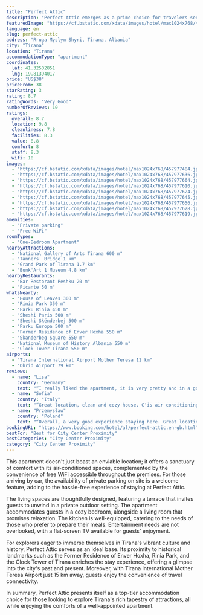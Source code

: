 ```yaml
---
title: "Perfect Attic"
description: "Perfect Attic emerges as a prime choice for travelers seeking a blend of comfort and convenience in the heart of Tirana."
featuredImage: "https://cf.bstatic.com/xdata/images/hotel/max1024x768/457977484.jpg?k=4ff014946c599d32f9506bcd8c372ce1c32bc999e645cf694010f134b0eb6c97&o=&hp=1"
language: en
slug: perfect-attic
address: "Rruga Myslym Shyri, Tirana, Albania"
city: "Tirana"
location: "Tirana"
accommodationType: "apartment"
coordinates:
  lat: 41.32502851
  lng: 19.81394017
price: "US$38"
priceFrom: 38
starRating: 3
rating: 8.7
ratingWords: "Very Good"
numberOfReviews: 10
ratings:
  overall: 8.7
  location: 9.8
  cleanliness: 7.8
  facilities: 8.3
  value: 8.8
  comfort: 8
  staff: 8.3
  wifi: 10
images:
  - "https://cf.bstatic.com/xdata/images/hotel/max1024x768/457977484.jpg?k=4ff014946c599d32f9506bcd8c372ce1c32bc999e645cf694010f134b0eb6c97&o=&hp=1"
  - "https://cf.bstatic.com/xdata/images/hotel/max1024x768/457977636.jpg?k=954cc8df21eb8395c339f498259f268fbd1b8e7fac541d5d2f1154c41cd6e77a&o=&hp=1"
  - "https://cf.bstatic.com/xdata/images/hotel/max1024x768/457977664.jpg?k=3c6d814187208393115e8382c362dcb428f2fb6b09cc4016a455ba91c36b541e&o=&hp=1"
  - "https://cf.bstatic.com/xdata/images/hotel/max1024x768/457977610.jpg?k=2553f4e2c4e49755627f7111e2e8262729e98d746307be682fac438a75880a8e&o=&hp=1"
  - "https://cf.bstatic.com/xdata/images/hotel/max1024x768/457977624.jpg?k=57265a2cd8cbcb0382df51acb8393d4719d2f32d69496fdb76c6f1feb6f9cc1d&o=&hp=1"
  - "https://cf.bstatic.com/xdata/images/hotel/max1024x768/457977645.jpg?k=c421a2ceafa261cc41dce9219386ce7e46b8e5cbf76d7a9b6aaadbd45bac58ae&o=&hp=1"
  - "https://cf.bstatic.com/xdata/images/hotel/max1024x768/457977656.jpg?k=ab343fde15198d53bceef106c956ddeb6e7bff27f3246bc6aae433632ec3a35c&o=&hp=1"
  - "https://cf.bstatic.com/xdata/images/hotel/max1024x768/457977628.jpg?k=8163b357a2a234f26db114c3dd874fc24fe4f9626879c74a67adbf8fd5311b92&o=&hp=1"
  - "https://cf.bstatic.com/xdata/images/hotel/max1024x768/457977619.jpg?k=18001ec8a9b64bdc7a64b6ef63c5621bf9606397a62c76fd43293a8cbeecc221&o=&hp=1"
amenities:
  - "Private parking"
  - "Free WiFi"
roomTypes:
  - "One-Bedroom Apartment"
nearbyAttractions:
  - "National Gallery of Arts Tirana 600 m"
  - "Tanners' Bridge 1 km"
  - "Grand Park of Tirana 1.7 km"
  - "Bunk'Art 1 Museum 4.8 km"
nearbyRestaurants:
  - "Bar Restorant Peshku 20 m"
  - "Picante 50 m"
whatsNearby:
  - "House of Leaves 300 m"
  - "Rinia Park 350 m"
  - "Parku Rinia 450 m"
  - "Sheshi Paris 500 m"
  - "Sheshi Skënderbej 500 m"
  - "Parku Europa 500 m"
  - "Former Residence of Enver Hoxha 550 m"
  - "Skanderbeg Square 550 m"
  - "National Museum of History Albania 550 m"
  - "Clock Tower Tirana 550 m"
airports:
  - "Tirana International Airport Mother Teresa 11 km"
  - "Ohrid Airport 79 km"
reviews:
  - name: "Lisa"
    country: "Germany"
    text: "“I really liked the apartment, it is very pretty and in a good location. Everything necessary was there and it has a nice view.”"
  - name: "Sofia"
    country: "Italy"
    text: "“Great location, clean and cozy house. C'is air conditioning and fan.”"
  - name: "Przemysław"
    country: "Poland"
    text: "“Overall, a very good experience staying here. Great location, the apartment is quiet and quite cozy. The windows face 3 different directions and the view of Tirana from the fifth floor also adds a bit of charm to this place.”"
bookingURL: "https://www.booking.com/hotel/al/perfect-attic.en-gb.html?aid=8035640"
bestFor: "Best for City Center Proximity"
bestCategories: "City Center Proximity"
category: "City Center Proximity"
---
```


This apartment doesn't just boast an enviable location; it offers a sanctuary of comfort with its air-conditioned spaces, complemented by the convenience of free WiFi accessible throughout the premises. For those arriving by car, the availability of private parking on site is a welcome feature, adding to the hassle-free experience of staying at Perfect Attic.

The living spaces are thoughtfully designed, featuring a terrace that invites guests to unwind in a private outdoor setting. The apartment accommodates guests in a cozy bedroom, alongside a living room that promises relaxation. The kitchen is well-equipped, catering to the needs of those who prefer to prepare their meals. Entertainment needs are not overlooked, with a flat-screen TV available for guests' enjoyment.

For explorers eager to immerse themselves in Tirana's vibrant culture and history, Perfect Attic serves as an ideal base. Its proximity to historical landmarks such as the Former Residence of Enver Hoxha, Rinia Park, and the Clock Tower of Tirana enriches the stay experience, offering a glimpse into the city's past and present. Moreover, with Tirana International Mother Teresa Airport just 15 km away, guests enjoy the convenience of travel connectivity.

In summary, Perfect Attic presents itself as a top-tier accommodation choice for those looking to explore Tirana's rich tapestry of attractions, all while enjoying the comforts of a well-appointed apartment.